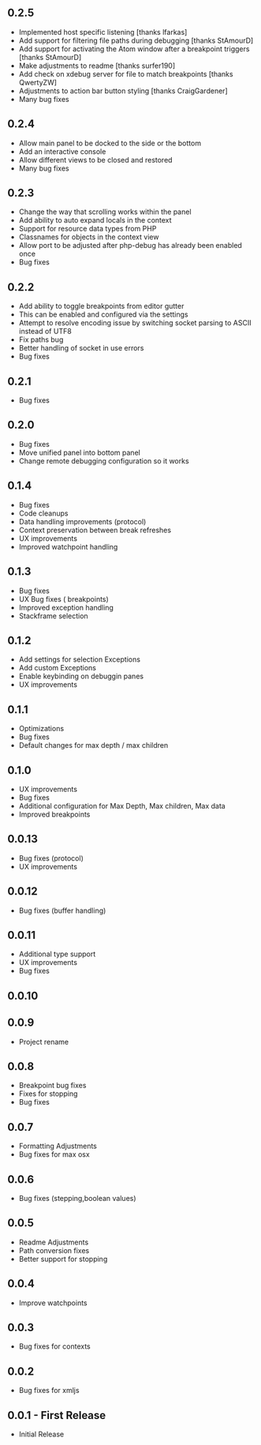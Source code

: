 ## 0.2.5
* Implemented host specific listening [thanks lfarkas]
* Add support for filtering file paths during debugging [thanks StAmourD]
* Add support for activating the Atom window after a breakpoint triggers [thanks StAmourD]
* Make adjustments to readme [thanks surfer190]
* Add check on xdebug server for file to match breakpoints [thanks QwertyZW]
* Adjustments to action bar button styling [thanks CraigGardener]
* Many bug fixes

## 0.2.4
* Allow main panel to be docked to the side or the bottom
* Add an interactive console
* Allow different views to be closed and restored
* Many bug fixes

## 0.2.3
* Change the way that scrolling works within the panel
* Add ability to auto expand locals in the context
* Support for resource data types from PHP
* Classnames for objects in the context view
* Allow port to be adjusted after php-debug has already been enabled once
* Bug fixes

## 0.2.2
* Add ability to toggle breakpoints from editor gutter
 * This can be enabled and configured via the settings
* Attempt to resolve encoding issue by switching socket parsing to ASCII instead of UTF8
* Fix paths bug
* Better handling of socket in use errors
* Bug fixes

## 0.2.1
* Bug fixes

## 0.2.0
* Bug fixes
* Move unified panel into bottom panel
* Change remote debugging configuration so it works

## 0.1.4
* Bug fixes
* Code cleanups
* Data handling improvements (protocol)
* Context preservation between break refreshes
* UX improvements
* Improved watchpoint handling

## 0.1.3
* Bug fixes
* UX Bug fixes ( breakpoints)
* Improved exception handling
* Stackframe selection

## 0.1.2
* Add settings for selection Exceptions
* Add custom Exceptions
* Enable keybinding on debuggin panes
* UX improvements

## 0.1.1
* Optimizations
* Bug fixes
* Default changes for max depth / max children

## 0.1.0
* UX improvements
* Bug fixes
* Additional configuration for Max Depth, Max children, Max data
* Improved breakpoints

## 0.0.13
* Bug fixes (protocol)
* UX improvements

## 0.0.12
* Bug fixes (buffer handling)

## 0.0.11
* Additional type support
* UX improvements
* Bug fixes

## 0.0.10
## 0.0.9
* Project rename

## 0.0.8
* Breakpoint bug fixes
* Fixes for stopping
* Bug fixes

## 0.0.7
* Formatting Adjustments
* Bug fixes for max osx

## 0.0.6
* Bug fixes (stepping,boolean values)

## 0.0.5
* Readme Adjustments
* Path conversion fixes
* Better support for stopping

## 0.0.4
* Improve watchpoints

## 0.0.3
* Bug fixes for contexts

## 0.0.2
* Bug fixes for xmljs

## 0.0.1 - First Release
* Initial Release
